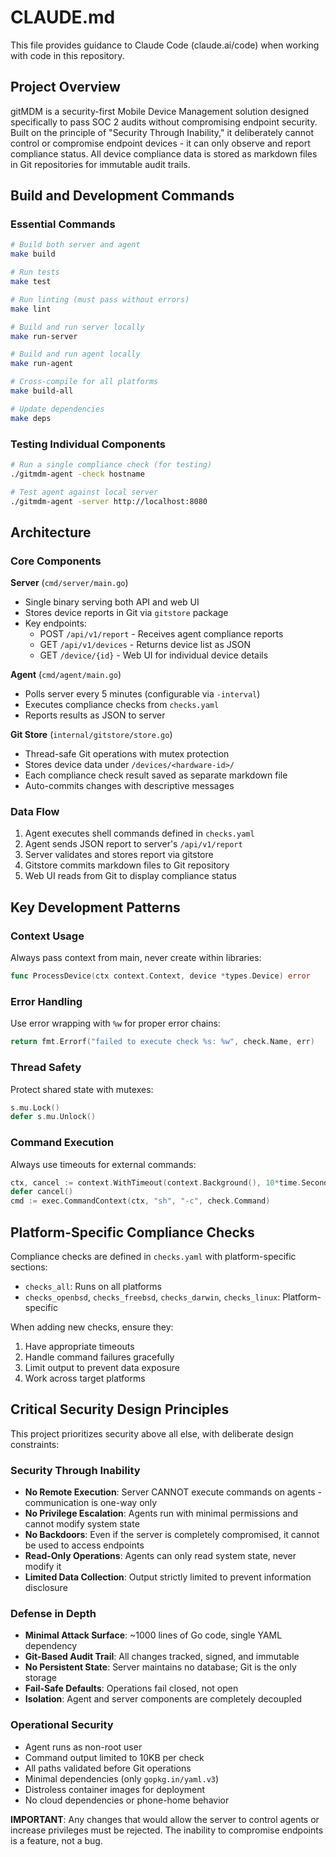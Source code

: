 # CLAUDE.md

This file provides guidance to Claude Code (claude.ai/code) when working with code in this repository.

## Project Overview

gitMDM is a security-first Mobile Device Management solution designed specifically to pass SOC 2 audits without compromising endpoint security. Built on the principle of "Security Through Inability," it deliberately cannot control or compromise endpoint devices - it can only observe and report compliance status. All device compliance data is stored as markdown files in Git repositories for immutable audit trails.

## Build and Development Commands

### Essential Commands
```bash
# Build both server and agent
make build

# Run tests
make test

# Run linting (must pass without errors)
make lint

# Build and run server locally
make run-server

# Build and run agent locally  
make run-agent

# Cross-compile for all platforms
make build-all

# Update dependencies
make deps
```

### Testing Individual Components
```bash
# Run a single compliance check (for testing)
./gitmdm-agent -check hostname

# Test agent against local server
./gitmdm-agent -server http://localhost:8080
```

## Architecture

### Core Components

**Server** (`cmd/server/main.go`)
- Single binary serving both API and web UI
- Stores device reports in Git via `gitstore` package
- Key endpoints:
  - POST `/api/v1/report` - Receives agent compliance reports
  - GET `/api/v1/devices` - Returns device list as JSON
  - GET `/device/{id}` - Web UI for individual device details

**Agent** (`cmd/agent/main.go`)
- Polls server every 5 minutes (configurable via `-interval`)
- Executes compliance checks from `checks.yaml`
- Reports results as JSON to server

**Git Store** (`internal/gitstore/store.go`)
- Thread-safe Git operations with mutex protection
- Stores device data under `/devices/<hardware-id>/` 
- Each compliance check result saved as separate markdown file
- Auto-commits changes with descriptive messages

### Data Flow
1. Agent executes shell commands defined in `checks.yaml`
2. Agent sends JSON report to server's `/api/v1/report`
3. Server validates and stores report via gitstore
4. Gitstore commits markdown files to Git repository
5. Web UI reads from Git to display compliance status

## Key Development Patterns

### Context Usage
Always pass context from main, never create within libraries:
```go
func ProcessDevice(ctx context.Context, device *types.Device) error
```

### Error Handling
Use error wrapping with `%w` for proper error chains:
```go
return fmt.Errorf("failed to execute check %s: %w", check.Name, err)
```

### Thread Safety
Protect shared state with mutexes:
```go
s.mu.Lock()
defer s.mu.Unlock()
```

### Command Execution
Always use timeouts for external commands:
```go
ctx, cancel := context.WithTimeout(context.Background(), 10*time.Second)
defer cancel()
cmd := exec.CommandContext(ctx, "sh", "-c", check.Command)
```

## Platform-Specific Compliance Checks

Compliance checks are defined in `checks.yaml` with platform-specific sections:
- `checks_all`: Runs on all platforms
- `checks_openbsd`, `checks_freebsd`, `checks_darwin`, `checks_linux`: Platform-specific

When adding new checks, ensure they:
1. Have appropriate timeouts
2. Handle command failures gracefully
3. Limit output to prevent data exposure
4. Work across target platforms

## Critical Security Design Principles

This project prioritizes security above all else, with deliberate design constraints:

### Security Through Inability
- **No Remote Execution**: Server CANNOT execute commands on agents - communication is one-way only
- **No Privilege Escalation**: Agents run with minimal permissions and cannot modify system state
- **No Backdoors**: Even if the server is completely compromised, it cannot be used to access endpoints
- **Read-Only Operations**: Agents can only read system state, never modify it
- **Limited Data Collection**: Output strictly limited to prevent information disclosure

### Defense in Depth
- **Minimal Attack Surface**: ~1000 lines of Go code, single YAML dependency
- **Git-Based Audit Trail**: All changes tracked, signed, and immutable
- **No Persistent State**: Server maintains no database; Git is the only storage
- **Fail-Safe Defaults**: Operations fail closed, not open
- **Isolation**: Agent and server components are completely decoupled

### Operational Security
- Agent runs as non-root user
- Command output limited to 10KB per check
- All paths validated before Git operations
- Minimal dependencies (only `gopkg.in/yaml.v3`)
- Distroless container images for deployment
- No cloud dependencies or phone-home behavior

**IMPORTANT**: Any changes that would allow the server to control agents or increase privileges must be rejected. The inability to compromise endpoints is a feature, not a bug.